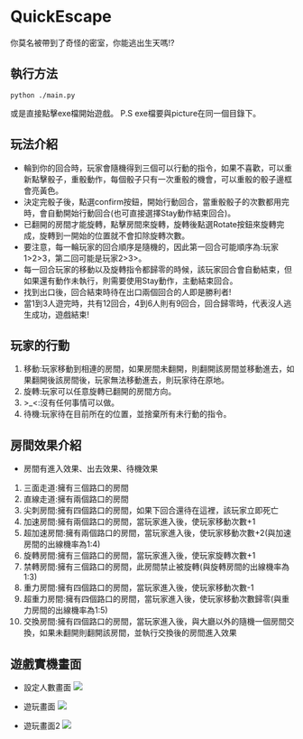 # QuickEscape

你莫名被帶到了奇怪的密室，你能逃出生天嗎!?
## 執行方法
```code=python
python ./main.py
```
或是直接點擊exe檔開始遊戲。
P.S exe檔要與picture在同一個目錄下。

## 玩法介紹

- 輪到你的回合時，玩家會隨機得到三個可以行動的指令，如果不喜歡，可以重新點擊骰子，重骰動作，每個骰子只有一次重骰的機會，可以重骰的骰子邊框會亮黃色。
- 決定完骰子後，點選confirm按鈕，開始行動回合，當重骰骰子的次數都用完時，會自動開始行動回合(也可直接選擇Stay動作結束回合)。
- 已翻開的房間才能旋轉，點擊房間來旋轉，旋轉後點選Rotate按鈕來旋轉完成，旋轉到一開始的位置就不會扣除旋轉次數。
- 要注意，每一輪玩家的回合順序是隨機的，因此第一回合可能順序為:玩家1>2>3，第二回可能是玩家2>3>。
- 每一回合玩家的移動以及旋轉指令都歸零的時候，該玩家回合會自動結束，但如果還有動作未執行，則需要使用Stay動作，主動結束回合。
- 找到出口後，回合結束時待在出口兩個回合的人即是勝利者!
- 當1到3人遊完時，共有12回合，4到6人則有9回合，回合歸零時，代表沒人逃生成功，遊戲結束!

## 玩家的行動

1. 移動:玩家移動到相連的房間，如果房間未翻開，則翻開該房間並移動進去，如果翻開後該房間後，玩家無法移動進去，則玩家待在原地。
2. 旋轉:玩家可以任意旋轉已翻開的房間方向。
3. \>_<:沒有任何事情可以做。
4. 待機:玩家待在目前所在的位置，並捨棄所有未行動的指令。

## 房間效果介紹

- 房間有進入效果、出去效果、待機效果

1. 三面走道:擁有三個路口的房間
2. 直線走道:擁有兩個路口的房間
3. 尖刺房間:擁有四個路口的房間，如果下回合還待在這裡，該玩家立即死亡
4. 加速房間:擁有兩個路口的房間，當玩家進入後，使玩家移動次數+1
5. 超加速房間:擁有兩個路口的房間，當玩家進入後，使玩家移動次數+2(與加速房間的出線機率為1:4)
6. 旋轉房間:擁有三個路口的房間，當玩家進入後，使玩家旋轉次數+1
7. 禁轉房間:擁有三個路口的房間，此房間禁止被旋轉(與旋轉房間的出線機率為1:3)
8. 重力房間:擁有四個路口的房間，當玩家進入後，使玩家移動次數-1
9. 超重力房間:擁有四個路口的房間，當玩家進入後，使玩家移動次數歸零(與重力房間的出線機率為1:5)
10. 交換房間:擁有四個路口的房間，當玩家進入後，與大廳以外的隨機一個房間交換，如果未翻開則翻開該房間，並執行交換後的房間進入效果

## 遊戲實機畫面

- 設定人數畫面
![](https://i.imgur.com/HzSaxk9.png)

- 遊玩畫面
![](https://i.imgur.com/kCcieym.png)

- 遊玩畫面2
![](https://i.imgur.com/PDOcxMH.png)
